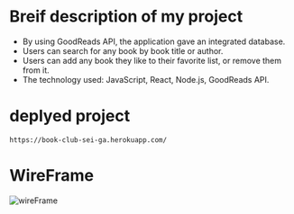 # Breif description of my project

- By using GoodReads API, the application gave an integrated database.
- Users can search for any book by book title or author.
- Users can add any book they like to their favorite list, or remove them from it.
- The technology used: JavaScript, React, Node.js, GoodReads API.

# deplyed project

    https://book-club-sei-ga.herokuapp.com/

# WireFrame

![wireFrame](https://user-images.githubusercontent.com/10451577/56426956-2063da80-6288-11e9-8c70-85cccf11b45a.jpg)
